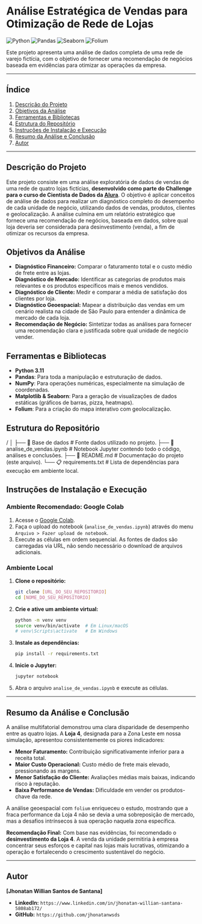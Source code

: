 # **Análise Estratégica de Vendas para Otimização de Rede de Lojas**

![Python](https://img.shields.io/badge/Python-3.11-3776AB?style=for-the-badge&logo=python&logoColor=white)
![Pandas](https://img.shields.io/badge/Pandas-1.5-150458?style=for-the-badge&logo=pandas&logoColor=white)
![Seaborn](https://img.shields.io/badge/Seaborn-0.12-882255?style=for-the-badge&logo=seaborn&logoColor=white)
![Folium](https://img.shields.io/badge/Folium-0.14-31A251?style=for-the-badge&logo=leaflet&logoColor=white)

Este projeto apresenta uma análise de dados completa de uma rede de varejo fictícia, com o objetivo de fornecer uma recomendação de negócios baseada em evidências para otimizar as operações da empresa.

---

## **Índice**

1.  [Descrição do Projeto](#descrição-do-projeto)
2.  [Objetivos da Análise](#objetivos-da-análise)
3.  [Ferramentas e Bibliotecas](#ferramentas-e-bibliotecas)
4.  [Estrutura do Repositório](#estrutura-do-repositório)
5.  [Instruções de Instalação e Execução](#instruções-de-instalação-e-execução)
6.  [Resumo da Análise e Conclusão](#resumo-da-análise-e-conclusão)
7.  [Autor](#autor)

---

## **Descrição do Projeto**

Este projeto consiste em uma análise exploratória de dados de vendas de uma rede de quatro lojas fictícias, **desenvolvido como parte do Challenge para o curso de Cientista de Dados da [Alura](https://www.alura.com.br)**. O objetivo é aplicar conceitos de análise de dados para realizar um diagnóstico completo do desempenho de cada unidade de negócio, utilizando dados de vendas, produtos, clientes e geolocalização. A análise culmina em um relatório estratégico que fornece uma recomendação de negócios, baseada em dados, sobre qual loja deveria ser considerada para desinvestimento (venda), a fim de otimizar os recursos da empresa.

## **Objetivos da Análise**

-   **Diagnóstico Financeiro:** Comparar o faturamento total e o custo médio de frete entre as lojas.
-   **Diagnóstico de Mercado:** Identificar as categorias de produtos mais relevantes e os produtos específicos mais e menos vendidos.
-   **Diagnóstico de Cliente:** Medir e comparar a média de satisfação dos clientes por loja.
-   **Diagnóstico Geoespacial:** Mapear a distribuição das vendas em um cenário realista na cidade de São Paulo para entender a dinâmica de mercado de cada loja.
-   **Recomendação de Negócio:** Sintetizar todas as análises para fornecer uma recomendação clara e justificada sobre qual unidade de negócio vender.

## **Ferramentas e Bibliotecas**

-   **Python 3.11**
-   **Pandas**: Para toda a manipulação e estruturação de dados.
-   **NumPy**: Para operações numéricas, especialmente na simulação de coordenadas.
-   **Matplotlib & Seaborn**: Para a geração de visualizações de dados estáticas (gráficos de barras, pizza, heatmaps).
-   **Folium**: Para a criação do mapa interativo com geolocalização.

## **Estrutura do Repositório**

/
│
├── 📜 Base de dados  # Fonte dados utilizado no projeto.
├── 📜 analise_de_vendas.ipynb   # Notebook Jupyter contendo todo o código, análises e conclusões.
├── 📄 README.md                 # Documentação do projeto (este arquivo).
└── 📋 requirements.txt          # Lista de dependências para execução em ambiente local.

## **Instruções de Instalação e Execução**

### **Ambiente Recomendado: Google Colab**

1.  Acesse o [Google Colab](https://colab.research.google.com/).
2.  Faça o upload do notebook (`analise_de_vendas.ipynb`) através do menu `Arquivo > Fazer upload de notebook`.
3.  Execute as células em ordem sequencial. As fontes de dados são carregadas via URL, não sendo necessário o download de arquivos adicionais.

### **Ambiente Local**

1.  **Clone o repositório:**
    ```bash
    git clone [URL_DO_SEU_REPOSITORIO]
    cd [NOME_DO_SEU_REPOSITORIO]
    ```
2.  **Crie e ative um ambiente virtual:**
    ```bash
    python -m venv venv
    source venv/bin/activate  # Em Linux/macOS
    # venv\Scripts\activate   # Em Windows
    ```
3.  **Instale as dependências:**
    ```bash
    pip install -r requirements.txt
    ```
4.  **Inicie o Jupyter:**
    ```bash
    jupyter notebook
    ```
5.  Abra o arquivo `analise_de_vendas.ipynb` e execute as células.

---

## **Resumo da Análise e Conclusão**

A análise multifatorial demonstrou uma clara disparidade de desempenho entre as quatro lojas. A **Loja 4**, designada para a Zona Leste em nossa simulação, apresentou consistentemente os piores indicadores:

* **Menor Faturamento:** Contribuição significativamente inferior para a receita total.
* **Maior Custo Operacional:** Custo médio de frete mais elevado, pressionando as margens.
* **Menor Satisfação do Cliente:** Avaliações médias mais baixas, indicando risco à reputação.
* **Baixa Performance de Vendas:** Dificuldade em vender os produtos-chave da rede.

A análise geoespacial com `folium` enriqueceu o estudo, mostrando que a fraca performance da Loja 4 não se devia a uma sobreposição de mercado, mas a desafios intrínsecos à sua operação naquela zona específica.

**Recomendação Final:** Com base nas evidências, foi recomendado o **desinvestimento da Loja 4**. A venda da unidade permitiria à empresa concentrar seus esforços e capital nas lojas mais lucrativas, otimizando a operação e fortalecendo o crescimento sustentável do negócio.

---

## **Autor**

**[Jhonatan Willian Santos de Santana]**

* **LinkedIn:** `https://www.linkedin.com/in/jhonatan-willian-santana-5808ab172/`
* **GitHub:** `https://github.com/jhonatanwsds`
